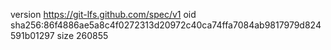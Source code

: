 version https://git-lfs.github.com/spec/v1
oid sha256:86f4886ae5a8c4f0272313d20972c40ca74ffa7084ab9817979d824591b01297
size 260855
